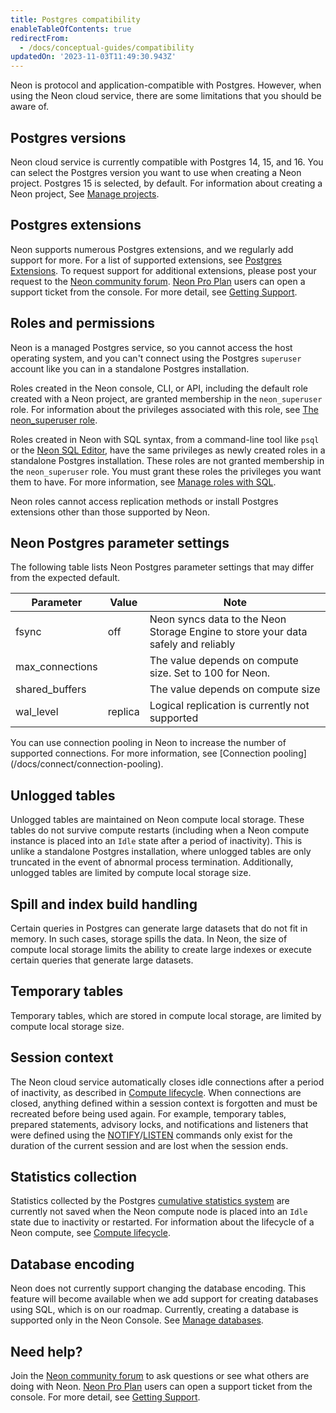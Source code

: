 ```yaml
---
title: Postgres compatibility
enableTableOfContents: true
redirectFrom:
  - /docs/conceptual-guides/compatibility
updatedOn: '2023-11-03T11:49:30.943Z'
---
```


Neon is protocol and application-compatible with Postgres. However, when using the Neon cloud service, there are some limitations that you should be aware of.

## Postgres versions

Neon cloud service is currently compatible with Postgres 14, 15, and 16. You can select the Postgres version you want to use when creating a Neon project. Postgres 15 is selected, by default. For information about creating a Neon project, See [Manage projects](/docs/manage/projects).

## Postgres extensions

Neon supports numerous Postgres extensions, and we regularly add support for more. For a list of supported extensions, see [Postgres Extensions](/docs/extensions/pg-extensions). To request support for additional extensions, please post your request to the [Neon community forum](https://community.neon.tech/). [Neon Pro Plan](/docs/introduction/pro-plan) users can open a support ticket from the console. For more detail, see [Getting Support](/docs/introduction/support).

## Roles and permissions

Neon is a managed Postgres service, so you cannot access the host operating system, and you can't connect using the Postgres `superuser` account like you can in a standalone Postgres installation.

Roles created in the Neon console, CLI, or API, including the default role created with a Neon project, are granted membership in the `neon_superuser` role. For information about the privileges associated with this role, see [The neon_superuser role](/docs/manage/roles#the-neonsuperuser-role).

Roles created in Neon with SQL syntax, from a command-line tool like `psql` or the [Neon SQL Editor](/docs/connect/query-with-psql-editor), have the same privileges as newly created roles in a standalone Postgres installation. These roles are not granted membership in the `neon_superuser` role. You must grant these roles the privileges you want them to have. For more information, see [Manage roles with SQL](/docs/manage/roles#manage-roles-with-sql).

Neon roles cannot access replication methods or install Postgres extensions other than those supported by Neon.

<a id="default-parameters/"></a>

## Neon Postgres parameter settings

The following table lists Neon Postgres parameter settings that may differ from the expected default.

| Parameter       | Value   | Note                                                                              |
| --------------- | ------- | --------------------------------------------------------------------------------- |
| fsync           | off     | Neon syncs data to the Neon Storage Engine to store your data safely and reliably |
| max_connections |         | The value depends on compute size. Set to 100 for Neon.          |
| shared_buffers  |         | The value depends on compute size                                                 |
| wal_level       | replica | Logical replication is currently not supported                                    |

<Admonition type="note">
You can use connection pooling in Neon to increase the number of supported connections. For more information, see [Connection pooling](/docs/connect/connection-pooling).
</Admonition>

## Unlogged tables

Unlogged tables are maintained on Neon compute local storage. These tables do not survive compute restarts (including when a Neon compute instance is placed into an `Idle` state after a period of inactivity). This is unlike a standalone Postgres installation, where unlogged tables are only truncated in the event of abnormal process termination. Additionally, unlogged tables are limited by compute local storage size.

## Spill and index build handling

Certain queries in Postgres can generate large datasets that do not fit in memory. In such cases, storage spills the data. In Neon, the size of compute local storage limits the ability to create large indexes or execute certain queries that generate large datasets.

## Temporary tables

Temporary tables, which are stored in compute local storage, are limited by compute local storage size.

## Session context

The Neon cloud service automatically closes idle connections after a period of inactivity, as described in [Compute lifecycle](/docs/conceptual-guides/compute-lifecycle/). When connections are closed, anything defined within a session context is forgotten and must be recreated before being used again. For example, temporary tables, prepared statements, advisory locks, and notifications and listeners that were defined using the [NOTIFY](https://www.postgresql.org/docs/14/sql-notify.html)/[LISTEN](https://www.postgresql.org/docs/14/sql-listen.html) commands only exist for the duration of the current session and are lost when the session ends.

## Statistics collection

Statistics collected by the Postgres [cumulative statistics system](https://www.postgresql.org/docs/14/monitoring-stats.html) are currently not saved when the Neon compute node is placed into an `Idle` state due to inactivity or restarted. For information about the lifecycle of a Neon compute, see [Compute lifecycle](/docs/conceptual-guides/compute-lifecycle/).

## Database encoding

Neon does not currently support changing the database encoding. This feature will become available when we add support for creating databases using SQL, which is on our roadmap. Currently, creating a database is supported only in the Neon Console. See [Manage databases](/docs/manage/databases).

## Need help?

Join the [Neon community forum](https://community.neon.tech/) to ask questions or see what others are doing with Neon. [Neon Pro Plan](/docs/introduction/pro-plan) users can open a support ticket from the console. For more detail, see [Getting Support](/docs/introduction/support).
